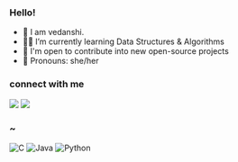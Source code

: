 ### Hello!




- 🍄 I am vedanshi.
- 👩‍💻 I’m currently learning Data Structures & Algorithms
- 🚀 I'm open to contribute into new open-source projects
- 🌱 Pronouns: she/her

### connect with me
<p>
<a href="https://discordapp.com/tokio#7761/" target="_blank" rel="noopener noreferrer"><img src="https://img.shields.io/badge/Discord-tokio%20-purple?logo=Discord&logoColor=white&color=blue" /></a>
<a href="https://twitter.com/vedanshi555/" target="_blank" rel="noopener noreferrer"><img src="https://img.shields.io/badge/Twitter-vedanshi555-white?logo=twitter&logoColor=blue&color=blue"" /></a>
</p>

### ~
![C](https://img.shields.io/badge/c-%2300599C.svg?style=for-the-badge&logo=c&logoColor=white)
![Java](https://img.shields.io/badge/java-%23ED8B00.svg?style=for-the-badge&logo=java&logoColor=white)
![Python](https://img.shields.io/badge/python-3670A0?style=for-the-badge&logo=python&logoColor=ffdd54)
